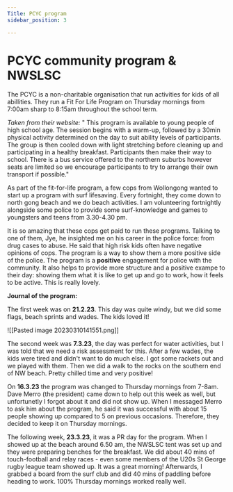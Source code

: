 ```yaml
---
Title: PCYC program
sidebar_position: 3

---
```

# PCYC community program & NWSLSC
The PCYC is a non-charitable organisation that run activities for kids of all abillities. They run a Fit For Life Program on Thursday mornings from 7:00am sharp to 8:15am throughout the school term. 

*Taken from their website:* 
" This program is available to young people of high school age. The session begins with a warm-up, followed by a 30min physical activity determined on the day to suit ability levels of participants. The group is then cooled down with light stretching before cleaning up and participating in a healthy breakfast. Participants then make their way to school. There is a bus service offered to the northern suburbs however seats are limited so we encourage participants to try to arrange their own transport if possible."

As part of the fit-for-life program, a few cops from Wollongong wanted to start up a program with surf lifesaving. Every fortnight, they come down to north gong beach and we do beach activities. I am volunteering fortnightly alongside some police to provide some surf-knowledge and games to youngsters and teens from 3.30-4.30 pm. 

It is so amazing that these cops get paid to run these programs. Talking to one of them, Jye, he insighted me on his career in the police force: from drug cases to abuse. He said that high risk kids often have negative opinions of cops. The program is a way to show them a more positive side of the police. The program is a **positive** engagement for police with the community. It also helps to provide more structure and a positive exampe to their day: showing them what it is like to get up and go to work, how it feels to be active. This is really lovely.  

**Journal of the program:**

The first week was on **21.2.23**. This day was quite windy, but we did some flags, beach sprints and wades. The kids loved it! 

![[Pasted image 20230310141551.png]]

The second week was **7.3.23**, the day was perfect for water activities, but I was told that we need a risk assessment for this. After a few wades, the kids were tired and didn't want to do much else. I got some rackets out and we played with them. Then we did a walk to the rocks on the southern end of NW beach. Pretty chilled time and very positive! 

On **16.3.23** the program was changed to Thursday mornings from 7-8am. Dave Merro (the president) came down to help out this week as well, but unfortunetly I forgot about it and did not show up. When I messaged Merro to ask him about the program, he said it was successful with about 15 people showing up compared to 5 on previous occasions. Therefore, they decided to keep it on Thursday mornings. 

The following week, **23.3.23**, it was a PR day for the program. When I showed up at the beach around 6.50 am, the NWSLSC tent was set up and they were preparing benches for the breakfast. We did about 40 mins of touch-football and relay races - even some members of the U20s St George rugby league team showed up. It was a great morning! Afterwards, I grabbed a board from the surf club and did 40 mins of paddling before heading to work. 100% Thursday mornings worked really well. 

